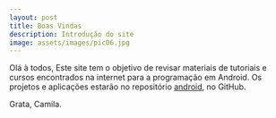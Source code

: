 ```yaml
---
layout: post
title: Boas Vindas
description: Introdução do site
image: assets/images/pic06.jpg
---
```


Olá à todos,
Este site tem o objetivo de revisar materiais de tutoriais e cursos encontrados na internet para a programação em Android.
Os projetos e aplicações estarão no repositório [android](https://github.com/clcmoliveira/android), no GitHub.

Grata,
Camila.
